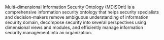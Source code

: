 Multi-dimensional Information Security Ontology (MDISOnt) is a comprehensive information security ontology that helps security specialists and decision-makers remove ambiguous understanding of information security domain, decompose security into several perspectives using dimensional views and modules, and efficiently manage information security management into an organization.
